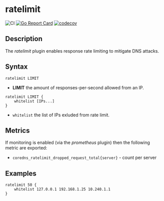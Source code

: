 # ratelimit

![CI](https://github.com/milgradesec/ratelimit/workflows/CI/badge.svg)
[![Go Report Card](https://goreportcard.com/badge/milgradesec/ratelimit)](https://goreportcard.com/badge/github.com/milgradesec/ratelimit)
[![codecov](https://codecov.io/gh/milgradesec/ratelimit/branch/master/graph/badge.svg)](https://codecov.io/gh/milgradesec/ratelimit)

## Description

The _ratelimit_ plugin enables response rate limiting to mitigate DNS attacks.

## Syntax

```corefile
ratelimit LIMIT
```

- **LIMIT** the amount of responses-per-second allowed from an IP.

```corefile
ratelimit LIMIT {
    whitelist [IPs...]
}
```

- `whitelist` the list of IPs exluded from rate limit.

## Metrics

If monitoring is enabled (via the _prometheus_ plugin) then the following metric are exported:

- `coredns_ratelimit_dropped_request_total{server}` - count per server

## Examples

```corefile
ratelimit 50 {
    whitelist 127.0.0.1 192.168.1.25 10.240.1.1
}
```
